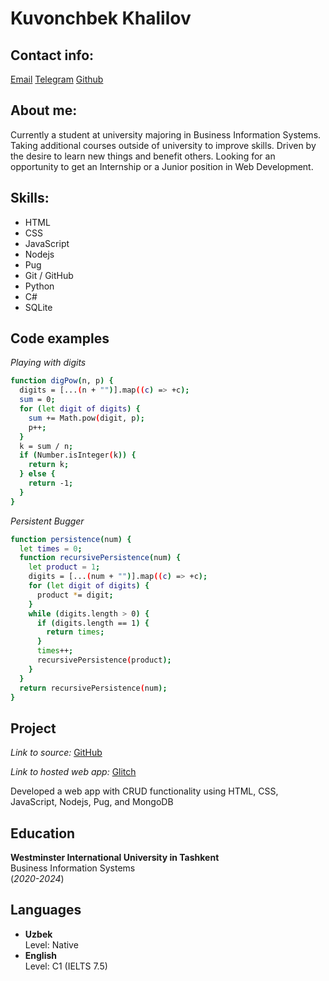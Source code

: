 # Kuvonchbek Khalilov
## Contact info:

[Email](mailto:kukhalilov@gmail.com)
[Telegram](https://t.me/Kuvonchbek_Khalilov)
[Github](https://github.com/kukhalilov/)

## About me:

Currently a student at university majoring in Business Information Systems. Taking additional courses outside of university to improve skills. Driven by the desire to learn new things and benefit others. Looking for an opportunity to get an Internship or a Junior position in Web Development.

## Skills:

- HTML
- CSS
- JavaScript
- Nodejs
- Pug
- Git / GitHub
- Python
- C#
- SQLite

## Code examples

*Playing with digits*

```sh
function digPow(n, p) {
  digits = [...(n + "")].map((c) => +c);
  sum = 0;
  for (let digit of digits) {
    sum += Math.pow(digit, p);
    p++;
  }
  k = sum / n;
  if (Number.isInteger(k)) {
    return k;
  } else {
    return -1;
  }
}
```

*Persistent Bugger*

```sh
function persistence(num) {
  let times = 0;
  function recursivePersistence(num) {
    let product = 1;
    digits = [...(num + "")].map((c) => +c);
    for (let digit of digits) {
      product *= digit;
    }
    while (digits.length > 0) {
      if (digits.length == 1) {
        return times;
      }
      times++;
      recursivePersistence(product);
    }
  }
  return recursivePersistence(num);
}
```
## Project

*Link to source:*
[GitHub](github.com/00012256/WT-CW2)

*Link to hosted web app:*
[Glitch](https://achieved-kaput-wedge.glitch.me/)

Developed a web app with CRUD functionality using HTML, CSS, JavaScript, Nodejs, Pug, and MongoDB

## Education

**Westminster International University in Tashkent** <br /> Business Information Systems <br />(*2020-2024*)

## Languages

- **Uzbek** <br />Level: Native
- **English** <br />Level: C1 (IELTS 7.5)

